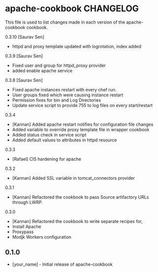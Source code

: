 apache-cookbook CHANGELOG
=========================

This file is used to list changes made in each version of the apache-cookbook cookbook.

0.3.10
  [Saurav Sen]
  - httpd and proxy template updated with logrotation, index added

0.3.9
  [Saurav Sen]
  - Fixed user and group for httpd_proxy provider
  - added enable apache service

0.3.8
  [Saurav Sen]
  - Fixed apache instances restart with every chef run.
  - User groups fixed which were causing instance restart
  - Permission fixes for bin and Log Directories
  - Update service script to provide 755 to log files on every start/restart

0.3.4
- [Kannan] Added apache restart notifies for configuration file changes
- Added variable to override proxy template file in wrapper cookbook
- Added status check in service script
- Added default values to attributes in httpd resource

0.3.3
- [Rafael] CIS hardening for apache

0.3.2
- [Kannan] Added SSL variable in tomcat_connectors provider

0.3.1
- [Kannan] Refactored the cookbook to pass Source artifactory URLs through LWRP.

0.3.0
- [Kannan] Refactored the cookbook to write separate recipes for,
- Install Apache
- Proxypass
- Modjk Workers configuration

0.1.0
-----
- [your_name] - Initial release of apache-cookbook
